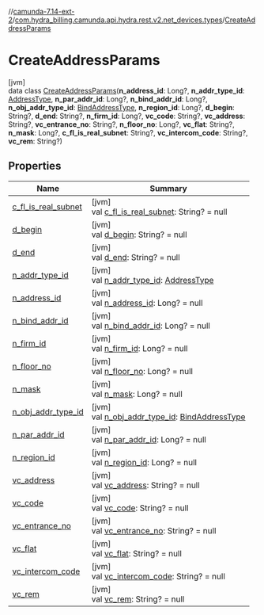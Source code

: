 //[camunda-7.14-ext-2](../../../index.md)/[com.hydra_billing.camunda.api.hydra.rest.v2.net_devices.types](../index.md)/[CreateAddressParams](index.md)

# CreateAddressParams

[jvm]\
data class [CreateAddressParams](index.md)(**n_address_id**: Long?, **n_addr_type_id**: [AddressType](../../com.hydra_billing.camunda.api.hydra.common_types/-address-type/index.md), **n_par_addr_id**: Long?, **n_bind_addr_id**: Long?, **n_obj_addr_type_id**: [BindAddressType](../../com.hydra_billing.camunda.api.hydra.common_types/-bind-address-type/index.md), **n_region_id**: Long?, **d_begin**: String?, **d_end**: String?, **n_firm_id**: Long?, **vc_code**: String?, **vc_address**: String?, **vc_entrance_no**: String?, **n_floor_no**: Long?, **vc_flat**: String?, **n_mask**: Long?, **c_fl_is_real_subnet**: String?, **vc_intercom_code**: String?, **vc_rem**: String?)

## Properties

| Name | Summary |
|---|---|
| [c_fl_is_real_subnet](c_fl_is_real_subnet.md) | [jvm]<br>val [c_fl_is_real_subnet](c_fl_is_real_subnet.md): String? = null |
| [d_begin](d_begin.md) | [jvm]<br>val [d_begin](d_begin.md): String? = null |
| [d_end](d_end.md) | [jvm]<br>val [d_end](d_end.md): String? = null |
| [n_addr_type_id](n_addr_type_id.md) | [jvm]<br>val [n_addr_type_id](n_addr_type_id.md): [AddressType](../../com.hydra_billing.camunda.api.hydra.common_types/-address-type/index.md) |
| [n_address_id](n_address_id.md) | [jvm]<br>val [n_address_id](n_address_id.md): Long? = null |
| [n_bind_addr_id](n_bind_addr_id.md) | [jvm]<br>val [n_bind_addr_id](n_bind_addr_id.md): Long? = null |
| [n_firm_id](n_firm_id.md) | [jvm]<br>val [n_firm_id](n_firm_id.md): Long? = null |
| [n_floor_no](n_floor_no.md) | [jvm]<br>val [n_floor_no](n_floor_no.md): Long? = null |
| [n_mask](n_mask.md) | [jvm]<br>val [n_mask](n_mask.md): Long? = null |
| [n_obj_addr_type_id](n_obj_addr_type_id.md) | [jvm]<br>val [n_obj_addr_type_id](n_obj_addr_type_id.md): [BindAddressType](../../com.hydra_billing.camunda.api.hydra.common_types/-bind-address-type/index.md) |
| [n_par_addr_id](n_par_addr_id.md) | [jvm]<br>val [n_par_addr_id](n_par_addr_id.md): Long? = null |
| [n_region_id](n_region_id.md) | [jvm]<br>val [n_region_id](n_region_id.md): Long? = null |
| [vc_address](vc_address.md) | [jvm]<br>val [vc_address](vc_address.md): String? = null |
| [vc_code](vc_code.md) | [jvm]<br>val [vc_code](vc_code.md): String? = null |
| [vc_entrance_no](vc_entrance_no.md) | [jvm]<br>val [vc_entrance_no](vc_entrance_no.md): String? = null |
| [vc_flat](vc_flat.md) | [jvm]<br>val [vc_flat](vc_flat.md): String? = null |
| [vc_intercom_code](vc_intercom_code.md) | [jvm]<br>val [vc_intercom_code](vc_intercom_code.md): String? = null |
| [vc_rem](vc_rem.md) | [jvm]<br>val [vc_rem](vc_rem.md): String? = null |

